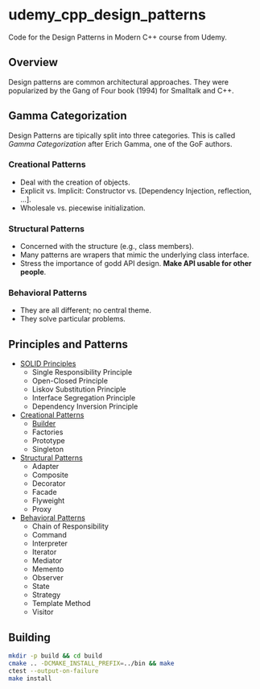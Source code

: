 # udemy_cpp_design_patterns

Code for the Design Patterns in Modern C++ course from Udemy.

## Overview

Design patterns are common architectural approaches. They were popularized by the Gang of Four book (1994) for Smalltalk and C++.

## Gamma Categorization

Design Patterns are tipically split into three categories. This is called *Gamma Categorization* after Erich Gamma, one of the GoF authors.

### Creational Patterns

- Deal with the creation of objects.
- Explicit vs. Implicit: Constructor vs. [Dependency Injection, reflection, ...].
- Wholesale vs. piecewise initialization.

### Structural Patterns

- Concerned with the structure (e.g., class members).
- Many patterns are wrapers that mimic the underlying class interface.
- Stress the importance of godd API design. **Make API usable for other people**.

### Behavioral Patterns

- They are all different; no central theme.
- They solve particular problems.

## Principles and Patterns

+ [SOLID Principles](SOLID/README.md)
  - Single Responsibility Principle
  - Open-Closed Principle
  - Liskov Substitution Principle
  - Interface Segregation Principle
  - Dependency Inversion Principle
+ [Creational Patterns](creational/README.md)
  - [Builder](creational/README.md#Builder)
  - Factories
  - Prototype
  - Singleton
+ [Structural Patterns](structural/README.md)
  - Adapter
  - Composite
  - Decorator
  - Facade
  - Flyweight
  - Proxy
+ [Behavioral Patterns](behavioral/README.md)
  - Chain of Responsibility
  - Command
  - Interpreter
  - Iterator
  - Mediator
  - Memento
  - Observer
  - State
  - Strategy
  - Template Method
  - Visitor
  
## Building

```bash
mkdir -p build && cd build
cmake .. -DCMAKE_INSTALL_PREFIX=../bin && make
ctest --output-on-failure
make install
```
